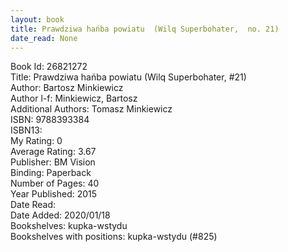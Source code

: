 ```yaml
---
layout: book
title: Prawdziwa hańba powiatu  (Wilq Superbohater,  no. 21)
date_read: None
---
```


Book Id: 26821272<br />
Title: Prawdziwa hańba powiatu  (Wilq Superbohater, #21)<br />
Author: Bartosz Minkiewicz<br />
Author l-f: Minkiewicz, Bartosz<br />
Additional Authors: Tomasz Minkiewicz<br />
ISBN: 9788393384<br />
ISBN13: <br />
My Rating: 0<br />
Average Rating: 3.67<br />
Publisher: BM Vision<br />
Binding: Paperback<br />
Number of Pages: 40<br />
Year Published: 2015<br />
Date Read: <br />
Date Added: 2020/01/18<br />
Bookshelves: kupka-wstydu<br />
Bookshelves with positions: kupka-wstydu (#825)<br />

